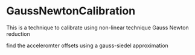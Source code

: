 # GaussNewtonCalibration
This is a technique to calibrate using non-linear technique Gauss Newton reduction

find the acceleromter offsets using a gauss-siedel approximation
